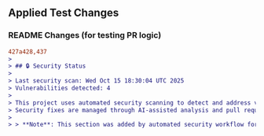 ## Applied Test Changes

### README Changes (for testing PR logic)
```diff
427a428,437
> 
> ## 🔒 Security Status
> 
> Last security scan: Wed Oct 15 18:30:04 UTC 2025
> Vulnerabilities detected: 4
> 
> This project uses automated security scanning to detect and address vulnerabilities.
> Security fixes are managed through AI-assisted analysis and pull requests.
> 
> > **Note**: This section was added by automated security workflow for testing PR logic.
```

